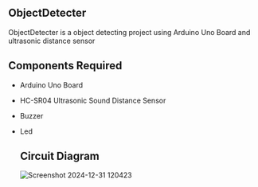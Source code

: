 ## ObjectDetecter
ObjectDetecter is a object detecting project using Arduino Uno Board and ultrasonic distance sensor

## Components Required
- Arduino Uno Board
- HC-SR04 Ultrasonic Sound Distance Sensor
- Buzzer
- Led

  ## Circuit Diagram
  ![Screenshot 2024-12-31 120423](https://github.com/user-attachments/assets/0b87690d-51a0-48c3-a197-d5d60c14b4a6)
